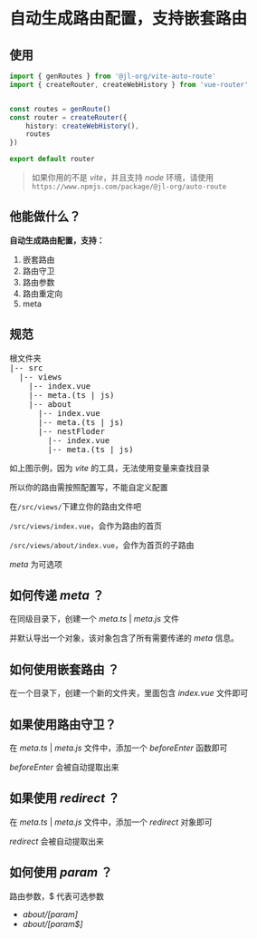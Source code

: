 # 自动生成路由配置，支持嵌套路由


## 使用

```ts
import { genRoutes } from '@jl-org/vite-auto-route'
import { createRouter, createWebHistory } from 'vue-router'


const routes = genRoute()
const router = createRouter({
    history: createWebHistory(),
    routes
})

export default router
```

> 如果你用的不是 *vite*，并且支持 *node* 环境，请使用`https://www.npmjs.com/package/@jl-org/auto-route`


## 他能做什么？

**自动生成路由配置，支持：**

1. 嵌套路由
2. 路由守卫
3. 路由参数
4. 路由重定向
5. meta


## 规范

<pre>
根文件夹
|-- src
  |-- views
    |-- index.vue
    |-- meta.(ts | js)
    |-- about
      |-- index.vue
      |-- meta.(ts | js)
      |-- nestFloder
        |-- index.vue
        |-- meta.(ts | js)
</pre>

如上图示例，因为 *vite* 的工具，无法使用变量来查找目录

所以你的路由需按照配置写，不能自定义配置

在`/src/views/`下建立你的路由文件吧

`/src/views/index.vue`，会作为路由的首页

`/src/views/about/index.vue`，会作为首页的子路由

*meta* 为可选项


## 如何传递 *meta* ？

在同级目录下，创建一个 *meta.ts* | *meta.js* 文件

并默认导出一个对象，该对象包含了所有需要传递的 *meta* 信息。

## 如何使用嵌套路由 ？

在一个目录下，创建一个新的文件夹，里面包含 *index.vue* 文件即可

## 如果使用路由守卫？

在 *meta.ts* | *meta.js* 文件中，添加一个 *beforeEnter* 函数即可

*beforeEnter* 会被自动提取出来

## 如果使用 *redirect* ？

在 *meta.ts* | *meta.js* 文件中，添加一个 *redirect* 对象即可

*redirect* 会被自动提取出来

## 如何使用 *param* ？

路由参数，$ 代表可选参数
  - *about/[param]*
  - *about/[param$]*